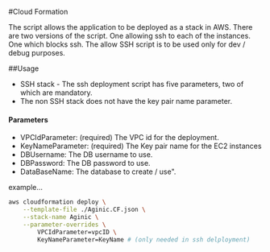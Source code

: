 #Cloud Formation

The script allows the application to be deployed as a
stack in AWS. There are two versions of the script. 
One allowing ssh to each of the instances. One which 
blocks ssh. The allow SSH script is to be used only for 
dev / debug purposes.

##Usage

- SSH stack - The ssh deployment script has five parameters, two of 
which are mandatory.
- The non SSH stack does not have the key pair name parameter.

#### Parameters
 - VPCIdParameter: (required) The VPC id for the deployment.
 - KeyNameParameter: (required) The Key pair name for the EC2 instances
 - DBUsername: The DB username to use.
 - DBPassword: The DB password to use.
 - DataBaseName: The database to create / use".

example...
```bash 
aws cloudformation deploy \
    --template-file ./Aginic.CF.json \
    --stack-name Aginic \
    --parameter-overrides \
        VPCIdParameter=vpcID \
        KeyNameParameter=KeyName # (only needed in ssh delployment)

```

